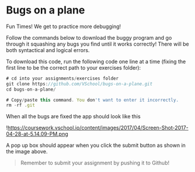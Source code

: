 # Bugs on a plane

Fun Times! We get to practice more debugging!

Follow the commands below to download the buggy program and go through it squashing any bugs you find until it works correctly! There will be both syntactical and logical errors.

To download this code, run the following code one line at a time (fixing the first line to be the correct path to your exercises folder):

```jsx
# cd into your assignments/exercises folder
git clone https://github.com/VSchool/bugs-on-a-plane.git
cd bugs-on-a-plane/

# Copy/paste this command. You don't want to enter it incorrectly.
rm -rf .git

```

When all the bugs are fixed the app should look like this

!https://coursework.vschool.io/content/images/2017/04/Screen-Shot-2017-04-28-at-5.14.09-PM.png

A pop up box should appear when you click the submit button as shown in the image above.


> Remember to submit your assignment by pushing it to Github!